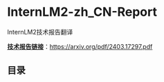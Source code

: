 # InternLM2-zh_CN-Report
InternLM2技术报告翻译  

[**技术报告链接**](https://arxiv.org/pdf/2403.17297.pdf)：https://arxiv.org/pdf/2403.17297.pdf

## 目录


